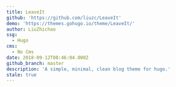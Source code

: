 ```yaml
---
title: LeaveIt
github: 'https://github.com/liuzc/LeaveIt'
demo: 'https://themes.gohugo.io/theme/LeaveIt/'
author: LiuZhichao
ssg:
  - Hugo
cms:
  - No Cms
date: 2018-09-12T08:46:04.000Z
github_branch: master
description: 'A simple, minimal, clean blog theme for hugo.'
stale: true
---
```

